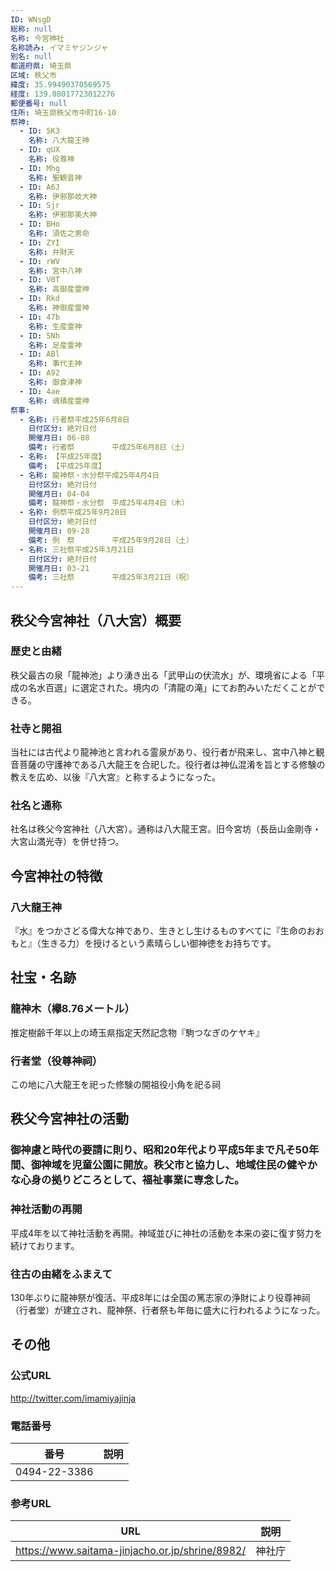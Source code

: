 ```yaml
---
ID: WNsgD
総称: null
名称: 今宮神社
名称読み: イマミヤジンジャ
別名: null
都道府県: 埼玉県
区域: 秩父市
緯度: 35.99490370569575
経度: 139.08017723012276
郵便番号: null
住所: 埼玉県秩父市中町16-10
祭神:
  - ID: 5K3
    名称: 八大龍王神
  - ID: qUX
    名称: 役尊神
  - ID: Mhg
    名称: 聖観音神
  - ID: A6J
    名称: 伊邪那岐大神
  - ID: Sjr
    名称: 伊邪那美大神
  - ID: BHo
    名称: 須佐之男命
  - ID: ZYI
    名称: 弁財天
  - ID: rWV
    名称: 宮中八神
  - ID: V0T
    名称: 高御産霊神
  - ID: Rkd
    名称: 神御産霊神
  - ID: 47b
    名称: 生産霊神
  - ID: 5Nh
    名称: 足産霊神
  - ID: ABl
    名称: 事代主神
  - ID: A92
    名称: 御食津神
  - ID: 4ae
    名称: 魂積産霊神
祭事:
  - 名称: 行者祭平成25年6月8日
    日付区分: 絶対日付
    開催月日: 06-08
    備考: 行者祭　　　　　平成25年6月8日（土）
  - 名称: 【平成25年度】
    備考: 【平成25年度】
  - 名称: 龍神祭・水分祭平成25年4月4日
    日付区分: 絶対日付
    開催月日: 04-04
    備考: 龍神祭・水分祭　平成25年4月4日（木）
  - 名称: 例祭平成25年9月28日
    日付区分: 絶対日付
    開催月日: 09-28
    備考: 例　祭　　　　　平成25年9月28日（土）
  - 名称: 三社祭平成25年3月21日
    日付区分: 絶対日付
    開催月日: 03-21
    備考: 三社祭　　　　　平成25年3月21日（祝）
---
```


## 秩父今宮神社（八大宮）概要

### 歴史と由緒

秩父最古の泉「龍神池」より湧き出る「武甲山の伏流水」が、環境省による「平成の名水百選」に選定された。境内の「清龍の滝」にてお酌みいただくことができる。

### 社寺と開祖

当社には古代より龍神池と言われる霊泉があり、役行者が飛来し、宮中八神と観音菩薩の守護神である八大龍王を合祀した。役行者は神仏混淆を旨とする修験の教えを広め、以後『八大宮』と称するようになった。

### 社名と通称

社名は秩父今宮神社（八大宮）。通称は八大龍王宮。旧今宮坊（長岳山金剛寺・大宮山満光寺）を併せ持つ。

## 今宮神社の特徴

### 八大龍王神

『水』をつかさどる偉大な神であり、生きとし生けるものすべてに『生命のおおもと』（生きる力）を授けるという素晴らしい御神徳をお持ちです。

## 社宝・名跡

### 龍神木（欅8.76メートル）

推定樹齢千年以上の埼玉県指定天然記念物『駒つなぎのケヤキ』

### 行者堂（役尊神祠）

この地に八大龍王を祀った修験の開祖役小角を祀る祠

## 秩父今宮神社の活動

### 御神慮と時代の要請に則り、昭和20年代より平成5年まで凡そ50年間、御神域を児童公園に開放。秩父市と協力し、地域住民の健やかな心身の拠りどころとして、福祉事業に専念した。

### 神社活動の再開

平成4年を以て神社活動を再開。神域並びに神社の活動を本来の姿に復す努力を続けております。

### 往古の由緒をふまえて

130年ぶりに龍神祭が復活、平成8年には全国の篤志家の浄財により役尊神祠（行者堂）が建立され、龍神祭、行者祭も年毎に盛大に行われるようになった。

## その他

### 公式URL

http://twitter.com/imamiyajinja

### 電話番号

| 番号         | 説明 |
| ------------ | ---- |
| 0494-22-3386 |      |

### 参考URL

| URL                                             | 説明   |
| ----------------------------------------------- | ------ |
| https://www.saitama-jinjacho.or.jp/shrine/8982/ | 神社庁 |
